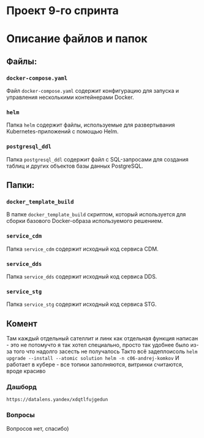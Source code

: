 # Проект 9-го спринта

# Описание файлов и папок

## Файлы:

### `docker-compose.yaml` 
Файл `docker-compose.yaml` содержит конфигурацию для запуска и управления несколькими контейнерами Docker.

### `helm`
Папка `helm` содержит файлы, используемые для развертывания Kubernetes-приложений с помощью Helm.

### `postgresql_ddl`
Папка `postgresql_ddl` содержит файл с SQL-запросами для создания таблиц и других объектов базы данных PostgreSQL.

## Папки:

### `docker_template_build`
В папке `docker_template_build` скриптом, который используется для сборки базового Docker-образа используемого решением.

### `service_cdm`
Папка `service_cdm` содержит исходный код сервиса CDM.

### `service_dds`
Папка `service_dds` содержит исходный код сервиса DDS.

### `service_stg`
Папка `service_stg` содержит исходный код сервиса STG.


## Комент
Там каждый отдельный сателлит и линк как отдельная функция написан - это не потомучто я так хотел специально, просто так удобнее было из-за того что надолго засесть не получалось
Такто всё задеплоисоль
`helm upgrade --install --atomic solution helm -n c06-andrej-komkov`
И работает в кубере  - все топики заполняются, витринки считаются, вроде красиво

### Дашборд
`https://datalens.yandex/xdqtlfujgedun`

### Вопросы

Вопросов нет, спасибо)
